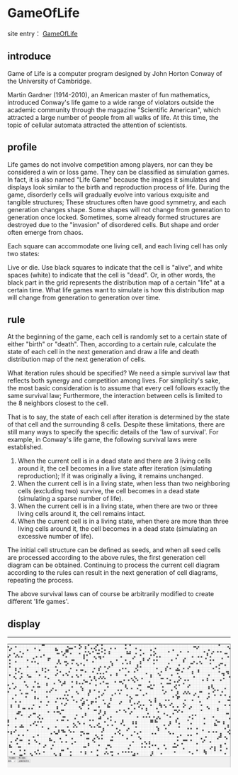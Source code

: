 # GameOfLife
site entry： [GameOfLife](https://zerotoone1.github.io/GameOfLife/)
## introduce

<p>Game of Life is a computer program designed by John Horton Conway of the University of Cambridge.</p>

<p>Martin Gardner (1914-2010), an American master of fun mathematics, introduced Conway's life game to a wide range of violators outside the academic community through the magazine "Scientific American", which attracted a large number of people from all walks of life. At this time, the topic of cellular automata attracted the attention of scientists.</p>

## profile

<p>Life games do not involve competition among players, nor can they be considered a win or loss game. They can be classified as simulation games. In fact, it is also named "Life Game" because the images it simulates and displays look similar to the birth and reproduction process of life. During the game, disorderly cells will gradually evolve into various exquisite and tangible structures; These structures often have good symmetry, and each generation changes shape. Some shapes will not change from generation to generation once locked. Sometimes, some already formed structures are destroyed due to the "invasion" of disordered cells. But shape and order often emerge from chaos.</p>
      
Each square can accommodate one living cell, and each living cell has only two states:
      
<p>Live or die. Use black squares to indicate that the cell is "alive", and white spaces (white) to indicate that the cell is "dead". Or, in other words, the black part in the grid represents the distribution map of a certain "life" at a certain time. What life games want to simulate is how this distribution map will change from generation to generation over time.</p>

## rule

At the beginning of the game, each cell is randomly set to a certain state of either "birth" or "death". Then, according to a certain rule, calculate the state of each cell in the next generation and draw a life and death distribution map of the next generation of cells.
      
What iteration rules should be specified? We need a simple survival law that reflects both synergy and competition among lives. For simplicity's sake, the most basic consideration is to assume that every cell follows exactly the same survival law; Furthermore, the interaction between cells is limited to the 8 neighbors closest to the cell.
      
That is to say, the state of each cell after iteration is determined by the state of that cell and the surrounding 8 cells. Despite these limitations, there are still many ways to specify the specific details of the 'law of survival'. For example, in Conway's life game, the following survival laws were established.

1. When the current cell is in a dead state and there are 3 living cells around it, the cell becomes in a live state after iteration (simulating reproduction); If it was originally a living, it remains unchanged.
2. When the current cell is in a living state, when less than two neighboring cells (excluding two) survive, the cell becomes in a dead state (simulating a sparse number of life).
3. When the current cell is in a living state, when there are two or three living cells around it, the cell remains intact.
4. When the current cell is in a living state, when there are more than three living cells around it, the cell becomes in a dead state (simulating an excessive number of life).

<p>The initial cell structure can be defined as seeds, and when all seed cells are processed according to the above rules, the first generation cell diagram can be obtained. Continuing to process the current cell diagram according to the rules can result in the next generation of cell diagrams, repeating the process.</p>

<p>The above survival laws can of course be arbitrarily modified to create different 'life games'.</p>

## display

_______

![display](image/display.png)